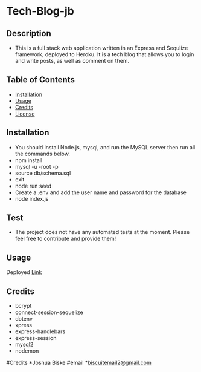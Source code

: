 # Tech-Blog-jb
## Description
* This is a full stack web application written in an Express and Sequlize framework, deployed to Heroku. It is a tech blog that allows you to login and write posts, as well as comment on them.
## Table of Contents
- [Installation](#installation) 
- [Usage](#usage) 
- [Credits](#credits) 
- [License](#license)
## Installation 
* You should install Node.js, mysql, and run the MySQL server then run all the commands below.
* npm install
* mysql -u -root -p 
* source db/schema.sql
* exit 
* node run seed
* Create a .env and add the user name and password for the database
* node index.js

## Test 
* The project does not have any automated tests at the moment. Please feel free to contribute and provide them!
## Usage
Deployed [Link](https://tech-blog-1400.herokuapp.com)


## Credits
* bcrypt
* connect-session-sequelize
* dotenv
* xpress
* express-handlebars
* express-session
* mysql2
* nodemon

         
#Credits
*Joshua Biske
#email 
*biscuitemail2@gmail.com

